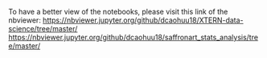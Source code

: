 To have a better view of the notebooks, please visit this link of the nbviewer: https://nbviewer.jupyter.org/github/dcaohuu18/XTERN-data-science/tree/master/ https://nbviewer.jupyter.org/github/dcaohuu18/saffronart_stats_analysis/tree/master/ 